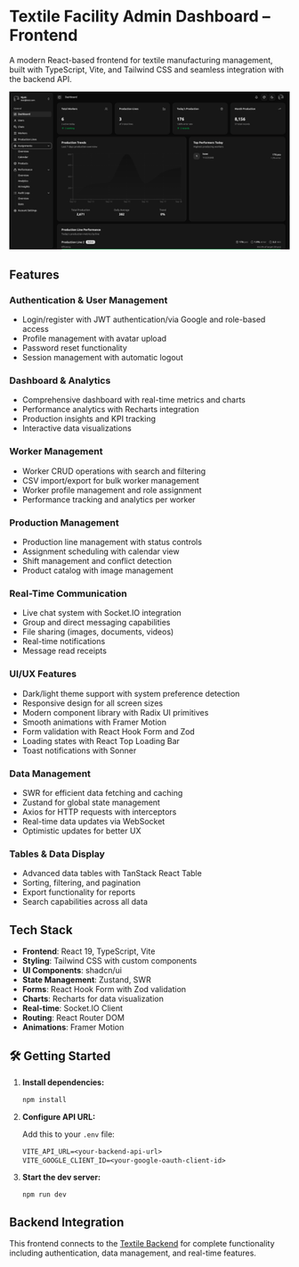 # Textile Facility Admin Dashboard – Frontend

A modern React-based frontend for textile manufacturing management, built with TypeScript, Vite, and Tailwind CSS and seamless integration with the backend API.

![Dashboard Preview](./docs/dashboard.png)


## Features

### Authentication & User Management
- Login/register with JWT authentication/via Google and role-based access
- Profile management with avatar upload
- Password reset functionality
- Session management with automatic logout

### Dashboard & Analytics
- Comprehensive dashboard with real-time metrics and charts
- Performance analytics with Recharts integration
- Production insights and KPI tracking
- Interactive data visualizations

### Worker Management
- Worker CRUD operations with search and filtering
- CSV import/export for bulk worker management
- Worker profile management and role assignment
- Performance tracking and analytics per worker

### Production Management
- Production line management with status controls
- Assignment scheduling with calendar view
- Shift management and conflict detection
- Product catalog with image management

### Real-Time Communication
- Live chat system with Socket.IO integration
- Group and direct messaging capabilities
- File sharing (images, documents, videos)
- Real-time notifications
- Message read receipts

### UI/UX Features
- Dark/light theme support with system preference detection
- Responsive design for all screen sizes
- Modern component library with Radix UI primitives
- Smooth animations with Framer Motion
- Form validation with React Hook Form and Zod
- Loading states with React Top Loading Bar
- Toast notifications with Sonner

### Data Management
- SWR for efficient data fetching and caching
- Zustand for global state management
- Axios for HTTP requests with interceptors
- Real-time data updates via WebSocket
- Optimistic updates for better UX

### Tables & Data Display
- Advanced data tables with TanStack React Table
- Sorting, filtering, and pagination
- Export functionality for reports
- Search capabilities across all data


## Tech Stack

- **Frontend**: React 19, TypeScript, Vite
- **Styling**: Tailwind CSS with custom components
- **UI Components**: shadcn/ui
- **State Management**: Zustand, SWR
- **Forms**: React Hook Form with Zod validation  
- **Charts**: Recharts for data visualization
- **Real-time**: Socket.IO Client
- **Routing**: React Router DOM
- **Animations**: Framer Motion


## 🛠️ Getting Started
1. **Install dependencies:**

   ```bash
   npm install
   ```

2. **Configure API URL:**

   Add this to your `.env` file:
   ```env
   VITE_API_URL=<your-backend-api-url>
   VITE_GOOGLE_CLIENT_ID=<your-google-oauth-client-id>
   ```

3. **Start the dev server:**

   ```bash
   npm run dev
   ```



## Backend Integration

This frontend connects to the [Textile Backend](https://github.com/Njahi98/textile-backend) for complete functionality including authentication, data management, and real-time features.
